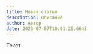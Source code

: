 ```yaml
---
title: Новая статья
description: Описание
author: Автор
date: 2023-07-07T10:01:20.664Z
---
```

Т﻿екст